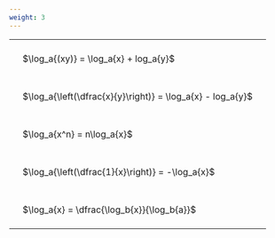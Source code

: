 ```yaml
---
weight: 3
---
```


<style type="text/css">
#T_4c3be th.col_heading {
  text-align: left;
  font-size: 1em;
}
#T_4c3be td {
  text-align: left;
  font-size: 1em;
  padding: 1.5em;
}
</style>
<table id="T_4c3be">
  <thead>
  </thead>
  <tbody>
    <tr>
      <td id="T_4c3be_row0_col0" class="data row0 col0" >$\log_a{(xy)} = \log_a{x} + log_a{y}$</td>
    </tr>
    <tr>
      <td id="T_4c3be_row1_col0" class="data row1 col0" >$\log_a{\left(\dfrac{x}{y}\right)} = \log_a{x} - log_a{y}$</td>
    </tr>
    <tr>
      <td id="T_4c3be_row2_col0" class="data row2 col0" >$\log_a{x^n} = n\log_a{x}$</td>
    </tr>
    <tr>
      <td id="T_4c3be_row3_col0" class="data row3 col0" >$\log_a{\left(\dfrac{1}{x}\right)} = -\log_a{x}$</td>
    </tr>
    <tr>
      <td id="T_4c3be_row4_col0" class="data row4 col0" >$\log_a{x} = \dfrac{\log_b{x}}{\log_b{a}}$</td>
    </tr>
  </tbody>
</table>
